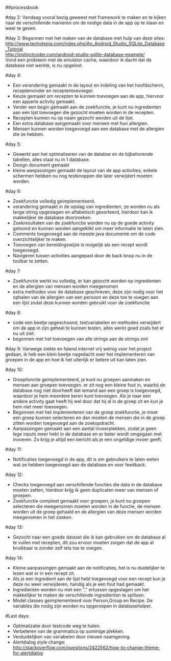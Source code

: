 ##processbook

#day 2:
Vandaag vooral bezig geweest met framework te maken en te kijken naar de verschillende manieren om de nodige data in de app op
te slaan en weer te geven.

#day 3:
Begonnen met het maken van de database met hulp van deze sites:
http://www.techotopia.com/index.php/An_Android_Studio_SQLite_Database_Tutorial <br>
http://instinctcoder.com/android-studio-sqlite-database-example/ <br>
Vond een probleem met de emulator cache, waardoor ik dacht dat de database niet werkte, is nu opgelost.

#day 4:
- Een verandering gemaakt in de layout en indeling van het hoofdscherm, receptenvinder en receptentoevoeger. 
- Keuze gemaakt om recepten te kunnen toevoegen aan de app, hiervoor een apparte activity gemaakt. 
- Verder een begin gemaakt aan de zoekfunctie, je kunt nu ingredienten aan een lijst toevoegen die gezocht moeten worden in de recepten.
- Recepten kunnen nu op naam gezocht worden uit de lijst.
- Een extra database aangemaakt voor mensen met hun allergien.
- Mensen kunnen worden toegevoegd aan een database met de allergien die ze hebben.

#day 5:
- Gewerkt aan het optimaliseren van de databse en de bijbehorende tabellen, alles staat nu in 1 database.
- Design document gemaakt
- kleine aanpassingen gemaakt de layout van de app activities, enkele schermen hebben nu nog testknoppen die later verwijdert moeten worden.

#day 6:
- Zoekfunctie volledig geimplementeerd.
- verandering gemaakt in de opslag van ingredienten, ze worden nu als lange string opgeslagen en alfabetisch gesorteerd, hierdoor kan ik makkelijker de database doorzoeken.
- Zoekresultaten van de zoekfunctie worden nu op de goede activity getoond en kunnen worden aangeklikt om meer informatie te laten zien.
- Comments toegevoegd aan de meeste java documente om de code overzichtelijker te maken.
- Toevoegen van bereidingswijze is mogelijk als een recept wordt toegevoegd.
- Navigeren tussen activities aangepast door de back knop nu in de toolbar te zetten.

#day 7:
- Zoekfunctie werkt nu volledig, er kan gezocht worden op ingredienten en de allergien van mensen worden meegenomen
- extra methodes voor de database geschreven, deze zijn nodig voor het ophalen van de allergien van een persoon en deze toe te voegen aan een lijst zodat deze kunnen worden gebruikt voor de zoekfunctie

#day 8:
- code een beetje opgeschoond, testvariabelen en methodes verwijdert om de app in zijn geheel te kunnen testen, alles werkt goed zoals het er nu uit ziet.
- begonnen met het toevoegen van alle strings aan de strings.xml

#day 9:
Vanwege ziekte en falend internet vrij weinig voor het project gedaan, ik heb een klein beetje nagedacht over het implementeren van groepen in de app en hoe ik het uiterlijk er betere uit kan laten zien.

#day 10:
- Groepfunctie geimplementeerd, je kunt nu groepen aanmaken en mensen aan groepen toevoegen. er zit nog een kleine fout in, waarbij de database nog niet doorheeft dat iemand aan een groep is toegevoegd, waardoor je hem meerdere keren kunt toevoegen. Als je naar een andere activity gaat heeft hij wel door dat hij al in de groep zit en kun je hem niet meer toevoegen.
- Begonnen met het implementeren van de groep zoekfunctie, je moet een groep kunnen selecteren en dan moeten de mensen die in de groep zitten worden toegevoegd aan de zoekopdracht.
- Aanpassingen gemaakt aan een aantal invoerplekken, zodat je geen lege inputs meer hebt in de database en er beter wordt omgegaan met invoeren. Zo krijg je altijd een bericht als je een ongeldige invoer geeft.

#day 11:
- Notificaties toegevoegd in de app, dit is om gebruikers te laten weten wat ze hebben toegevoegd aan de database en voor feedback.

#day 12:
- Checks toegevoegd aan verschillende functies die data in de database moeten zetten, hierdoor krijg ik geen duplicaten meer van mensen of groepen.
- Zoekfunctie compleet gemaakt voor groepen, je kunt nu groepen selecteren die meegenomen moeten worden in de functie, de mensen worden uit de groep gehaald en de allergien van deze mensen worden meegenomen in het zoeken.

#day 13:
- Gezocht naar een goede dataset die ik kan gebruiken om de database al te vullen met recepten, dit zou ervoor moeten zorgen dat de app al bruikbaar is zonder zelf iets toe te voegen.

#day 14:
- Kleine aanpassingen gemaakt aan de notificaties, het is nu duidelijker te lezen wat er in een recept zit.
- Als je een ingredient aan de lijst hebt toegevoegd voor een recept kun je deze nu weer verwijderen, handig als je een fout had gemaakt.
- Ingredienten worden nu met een "," ertussen opgeslagen om het makkelijker te maken de verschillende ingredienten te splitsen.
- Model classes geimplementeerd voor Person,Group en Recipe. De variables die nodig zijn worden nu opgeroepen in databasehelper.

#Last days:
- Optimalizatie door testcode weg te halen.
- Verbeteren van de grammatica op sommige plekken.
- Verduidelijken van variabelen door nieuwe naamgeving.
- Alertdialog style change: http://stackoverflow.com/questions/2422562/how-to-change-theme-for-alertdialog
